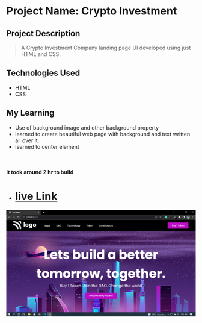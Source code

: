 # Project Name: Crypto Investment

## Project Description

> A Crypto Investment Company landing page UI developed using just HTML and CSS.

## Technologies Used

- HTML
- CSS

## My Learning

- Use of background image and other background property
- learned to create beautiful web page with background and text written all over it.
- learned to center element

<br>

#### It took around 2 hr to build

- # [live Link](https://crypto-5.netlify.app/)



![Screenshots](/assets/thumbnail.png)
